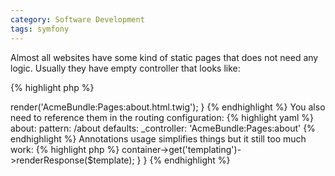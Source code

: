 ```yaml
---
category: Software Development
tags: symfony
---
```


Almost all websites have some kind of static pages that does not need any logic.
Usually they have empty controller that looks like:

{% highlight php %}
<?php

public function aboutAction()
{
    return $this->render('AcmeBundle:Pages:about.html.twig');
}
{% endhighlight %}

You also need to reference them in the routing configuration:

{% highlight yaml %}
about:
    pattern: /about
    defaults: _controller: 'AcmeBundle:Pages:about'
{% endhighlight %}

Annotations usage simplifies things but it still too much work:

{% highlight php %}
<?php
/**
 * @Route("/about", name="about")
 * @Template
 */
public function aboutAction()
{
    return array();
}
{% endhighlight %}

Instead that you can use built-in symfony's controller **FrameworkBundle:Template:template** and configure
everything right in the routing configuration file:

{% highlight yaml %}
about:
    pattern: /about
    defaults:
        _controller: FrameworkBundle:Template:template
        template: 'AcmeBundle:Pages:about.html.twig'
{% endhighlight %}

If You look at the controllers source You will see that it simply renders passed template using **templating** service:

{% highlight php %}
<?php
// vendor/symfony/symfony/src/Symfony/Bundle/FrameworkBundle/Controller/TemplateController.php
class TemplateController extends ContainerAware
{
    public function templateAction($template)
    {
        return $this->container->get('templating')->renderResponse($template);
    }
}
{% endhighlight %}
